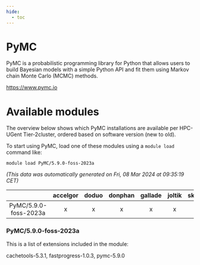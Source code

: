 ```yaml
---
hide:
  - toc
---
```


PyMC
====


PyMC is a probabilistic programming library for Python that allows users to build Bayesian models with a simple Python API and fit them using Markov chain Monte Carlo (MCMC) methods.

https://www.pymc.io
# Available modules


The overview below shows which PyMC installations are available per HPC-UGent Tier-2cluster, ordered based on software version (new to old).

To start using PyMC, load one of these modules using a `module load` command like:

```shell
module load PyMC/5.9.0-foss-2023a
```

*(This data was automatically generated on Fri, 08 Mar 2024 at 09:35:19 CET)*  

| |accelgor|doduo|donphan|gallade|joltik|skitty|
| :---: | :---: | :---: | :---: | :---: | :---: | :---: |
|PyMC/5.9.0-foss-2023a|x|x|x|x|x|x|


### PyMC/5.9.0-foss-2023a

This is a list of extensions included in the module:

cachetools-5.3.1, fastprogress-1.0.3, pymc-5.9.0